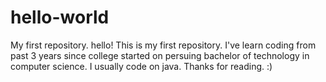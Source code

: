 # hello-world
My first repository.
hello! This is my first repository. I've learn coding from past 3 years since college started on persuing bachelor of technology in computer science.
I usually code on java.
Thanks for reading. :)
